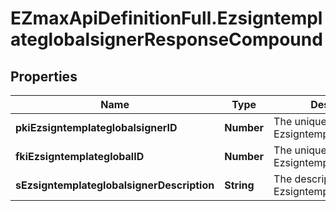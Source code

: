 # EZmaxApiDefinitionFull.EzsigntemplateglobalsignerResponseCompound

## Properties

Name | Type | Description | Notes
------------ | ------------- | ------------- | -------------
**pkiEzsigntemplateglobalsignerID** | **Number** | The unique ID of the Ezsigntemplateglobalsigner | 
**fkiEzsigntemplateglobalID** | **Number** | The unique ID of the Ezsigntemplateglobal | 
**sEzsigntemplateglobalsignerDescription** | **String** | The description of the Ezsigntemplateglobalsigner | 


